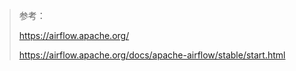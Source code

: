 > 参考：
>
> https://airflow.apache.org/
>
> https://airflow.apache.org/docs/apache-airflow/stable/start.html



